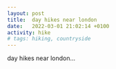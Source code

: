 ```yaml
---
layout: post
title:  day hikes near london
date:   2022-03-01 21:02:14 +0100
activity: hike
# tags: hiking, countryside
---
```


day hikes near london...